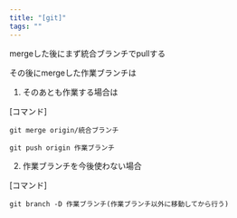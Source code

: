 ```yaml
---
title: "[git]"
tags: ""
---
```


mergeした後にまず統合ブランチでpullする

その後にmergeした作業ブランチは

1.  そのあとも作業する場合は

[コマンド]

    git merge origin/統合ブランチ

    git push origin 作業ブランチ

2.  作業ブランチを今後使わない場合

[コマンド]

    git branch -D 作業ブランチ(作業ブランチ以外に移動してから行う)
